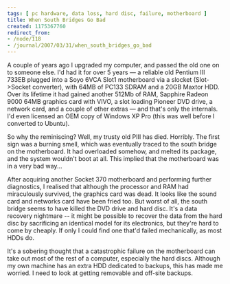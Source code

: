 ```yaml
---
tags: [ pc hardware, data loss, hard disc, failure, motherboard ]
title: When South Bridges Go Bad
created: 1175367760
redirect_from:
- /node/118
- /journal/2007/03/31/when_south_bridges_go_bad
---
```

A couple of years ago I upgraded my computer, and passed the old one on to
someone else. I'd had it for over 5 years &mdash; a reliable old Pentium III
733EB plugged into a Soyo 6VCA Slot1 motherboard via a slocket (Slot->Socket
converter), with 64MB of PC133 SDRAM and a 20GB Maxtor HDD. <!--break--> Over
its lifetime it had gained another 512Mb of RAM, Sapphire Radeon 9000 64MB
graphics card with VIVO, a slot loading Pioneer DVD drive, a network card, and a
couple of other extras &mdash; and that's only the internals. I'd even licensed
an OEM copy of Windows XP Pro (this was well before I converted to Ubuntu).

So why the reminiscing? Well, my trusty old PIII has died. Horribly. The first
sign was a burning smell, which was eventually traced to the south bridge on the
motherboard. It had overloaded somehow, and melted its package, and the system
wouldn't boot at all. This implied that the motherboard was in a very bad way...

After acquiring another Socket 370 motherboard and performing further
diagnostics, I realised that although the processor and RAM had miraculously
survived, the graphics card was dead. It looks like the sound card and networks
card have been fried too. But worst of all, the south bridge seems to have
killed the DVD drive and hard disc. It's a data recovery nightmare -- it might
be possible to recover the data from the hard disc by sacrificing an identical
model for its electronics, but they're hard to come by cheaply. If only I could
find one that'd failed mechanically, as most HDDs do.

It's a sobering thought that a catastrophic failure on the motherboard can take
out most of the rest of a computer, especially the hard discs. Although my own
machine has an extra HDD dedicated to backups, this has made me worried. I need
to look at getting removable and off-site backups.